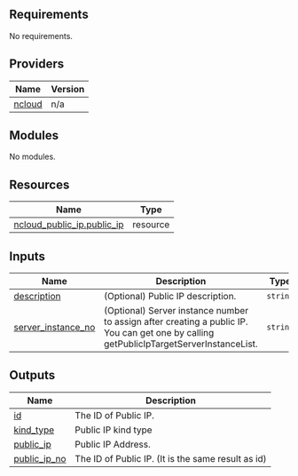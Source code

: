 <!-- BEGIN_TF_DOCS -->
## Requirements

No requirements.

## Providers

| Name | Version |
|------|---------|
| <a name="provider_ncloud"></a> [ncloud](#provider\_ncloud) | n/a |

## Modules

No modules.

## Resources

| Name | Type |
|------|------|
| [ncloud_public_ip.public_ip](https://registry.terraform.io/providers/hashicorp/ncloud/latest/docs/resources/public_ip) | resource |

## Inputs

| Name | Description | Type | Default | Required |
|------|-------------|------|---------|:--------:|
| <a name="input_description"></a> [description](#input\_description) | (Optional) Public IP description. | `string` | n/a | yes |
| <a name="input_server_instance_no"></a> [server\_instance\_no](#input\_server\_instance\_no) | (Optional) Server instance number to assign after creating a public IP. You can get one by calling getPublicIpTargetServerInstanceList. | `string` | n/a | yes |

## Outputs

| Name | Description |
|------|-------------|
| <a name="output_id"></a> [id](#output\_id) | The ID of Public IP. |
| <a name="output_kind_type"></a> [kind\_type](#output\_kind\_type) | Public IP kind type |
| <a name="output_public_ip"></a> [public\_ip](#output\_public\_ip) | Public IP Address. |
| <a name="output_public_ip_no"></a> [public\_ip\_no](#output\_public\_ip\_no) | The ID of Public IP. (It is the same result as id) |
<!-- END_TF_DOCS -->